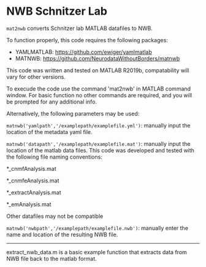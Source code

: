 # NWB Schnitzer Lab

`mat2nwb` converts Schnitzer lab MATLAB datafiles to NWB. 

To function properly, this code requires the following packages: 
 - YAMLMATLAB: https://github.com/ewiger/yamlmatlab
 - MATNWB: https://github.com/NeurodataWithoutBorders/matnwb
 
 This code was written and tested on MATLAB R2019b, compatability will vary for other versions.
 
 To execude the code use the command 'mat2nwb' in MATLAB command window. 
 For basic function no other commands are required, and you will be prompted for any additional
 info. 
 
 Alternatively, the following parameters may be used:
 
 `matnwb('yamlpath','/examplepath/examplefile.yml')`:  manually input the location of the metadata
 yaml file. 
 
 `matnwb('datapath','/examplepath/examplefile.mat')`: manually input the location of the matlab
 data files. This code was developed and tested with the following file naming conventions:
 
 *_cnmfAnalysis.mat
 
 *_cnmfeAnalysis.mat
 
 *_extractAnalysis.mat
 
 *_emAnalysis.mat
 
 Other datafiles may not be compatible
 
 `matnwb('nwbpath','/examplepath/examplefile.nwb')`: manually enter the name and location of the
 resulting NWB file.
 
 ---
 
extract_nwb_data.m is a basic example function that extracts data from NWB file back to the matlab format. 
